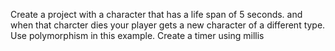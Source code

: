 Create a project with a character that has a life span of 5 seconds. 
and when that charcter dies your player gets a new character of a different type. 
Use polymorphism in this example. Create a timer using millis